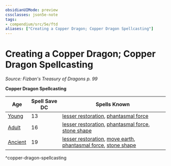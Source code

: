 ```yaml
---
obsidianUIMode: preview
cssclasses: json5e-note
tags:
- compendium/src/5e/ftd
aliases: ["Creating a Copper Dragon; Copper Dragon Spellcasting"]
---
```

# Creating a Copper Dragon; Copper Dragon Spellcasting
*Source: Fizban's Treasury of Dragons p. 99* 

**Copper Dragon Spellcasting**

| Age | Spell Save DC | Spells Known |
|-----|---------------|--------------|
| [Young](/2-Mechanics/CLI/bestiary/dragon/young-copper-dragon.md) | 13 | [lesser restoration](/2-Mechanics/CLI/spells/lesser-restoration.md), [phantasmal force](/2-Mechanics/CLI/spells/phantasmal-force.md) |
| [Adult](/2-Mechanics/CLI/bestiary/dragon/adult-copper-dragon.md) | 16 | [lesser restoration](/2-Mechanics/CLI/spells/lesser-restoration.md), [phantasmal force](/2-Mechanics/CLI/spells/phantasmal-force.md), [stone shape](/2-Mechanics/CLI/spells/stone-shape.md) |
| [Ancient](/2-Mechanics/CLI/bestiary/dragon/ancient-copper-dragon.md) | 19 | [lesser restoration](/2-Mechanics/CLI/spells/lesser-restoration.md), [move earth](/2-Mechanics/CLI/spells/move-earth.md), [phantasmal force](/2-Mechanics/CLI/spells/phantasmal-force.md), [stone shape](/2-Mechanics/CLI/spells/stone-shape.md) |
^copper-dragon-spellcasting